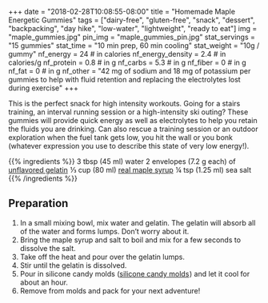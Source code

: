 +++
date = "2018-02-28T10:08:55-08:00" 
title = "Homemade Maple Energetic Gummies" 
tags = ["dairy-free", "gluten-free", "snack", "dessert", "backpacking", "day hike", "low-water", "lightweight", "ready to eat"]
img = "maple_gummies.jpg"
pin_img = "maple_gummies_pin.jpg"
stat_servings = "15 gummies"
stat_time = "10 min prep, 60 min cooling"
stat_weight = "10g / gummy"
nf_energy = 24 # in calories
nf_energy_density = 2.4 # in calories/g
nf_protein = 0.8 # in g
nf_carbs = 5.3 # in g
nf_fiber = 0 # in g
nf_fat = 0 # in g
nf_other = "42 mg of sodium and 18 mg of potassium per gummies to help with fluid retention and replacing the electrolytes lost during exercise"
+++

This is the perfect snack for high intensity workouts. Going for a stairs training, an interval running session or a high-intensity ski outing? These gummies will provide quick energy as well as electrolytes to help you retain the fluids you are drinking. Can also rescue a training session or an outdoor exploration when the fuel tank gets low, you hit the wall or you bonk (whatever expression you use to describe this state of very low energy!).

{{% ingredients %}}
3 tbsp (45 ml) water
2 envelopes (7.2 g each) of <a target="_blank" href="https://www.amazon.com/gp/product/B007Y3HM5C/ref=as_li_tl?ie=UTF8&camp=1789&creative=9325&creativeASIN=B007Y3HM5C&linkCode=as2&tag=gourmethiking-20&linkId=916c353fd3b7174702edca2815ca4dec">unflavored gelatin</a><img src="//ir-na.amazon-adsystem.com/e/ir?t=gourmethiking-20&l=am2&o=1&a=B007Y3HM5C" width="1" height="1" border="0" alt="" style="border:none !important; margin:0px !important;" />
⅓ cup (80 ml) <a target="_blank" href="https://www.amazon.com/gp/product/B009VFUO1K/ref=as_li_tl?ie=UTF8&camp=1789&creative=9325&creativeASIN=B009VFUO1K&linkCode=as2&tag=gourmethiking-20&linkId=af7d394231577522b2c7a5bd3b15870f">real maple syrup</a><img src="//ir-na.amazon-adsystem.com/e/ir?t=gourmethiking-20&l=am2&o=1&a=B009VFUO1K" width="1" height="1" border="0" alt="" style="border:none !important; margin:0px !important;" />
¼ tsp (1.25 ml) sea salt
{{% /ingredients %}}


## Preparation

1. In a small mixing bowl, mix water and gelatin. The gelatin will absorb all of the water and forms lumps. Don’t worry about it.
1. Bring the maple syrup and salt to boil and mix for a few seconds to dissolve the salt. 
1. Take off the heat and pour over the gelatin lumps.
1. Stir until the gelatin is dissolved. 
1. Pour in silicone candy molds (<a target="_blank" href="https://www.amazon.com/gp/product/B00BB64Y6I/ref=as_li_tl?ie=UTF8&camp=1789&creative=9325&creativeASIN=B00BB64Y6I&linkCode=as2&tag=gourmethiking-20&linkId=a38f486f53cc3f5dab846dc20d6d6dd7">silicone candy molds</a><img src="//ir-na.amazon-adsystem.com/e/ir?t=gourmethiking-20&l=am2&o=1&a=B00BB64Y6I" width="1" height="1" border="0" alt="" style="border:none !important; margin:0px !important;" />) and let it cool for about an hour.
1. Remove from molds and pack for your next adventure!

